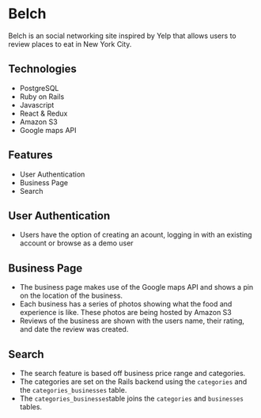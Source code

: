 # Belch     

Belch is an social networking site inspired by Yelp that allows users to review places to eat in New York City.
## Technologies
* PostgreSQL
* Ruby on Rails
* Javascript
* React & Redux
* Amazon S3
* Google maps API

## Features
* User Authentication
* Business Page
* Search

## User Authentication
* Users have the option of creating an acount, logging in with an existing account or browse as a demo user

## Business Page
* The business page makes use of the Google maps API and shows a pin on the location of the business.
* Each business has a series of photos showing what the food and experience is like. These photos are being hosted by Amazon S3
* Reviews of the business are shown with the users name, their rating, and date the review was created.

## Search
* The search feature is based off business price range and categories.
* The categories are set on the Rails backend using the `categories` and the `categories_businesses` table.
* The `categories_businesses`table joins the `categories` and `businesses` tables.
